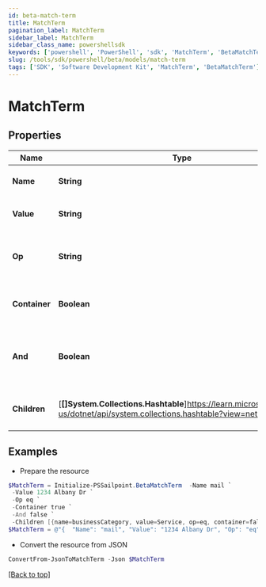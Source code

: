 ```yaml
---
id: beta-match-term
title: MatchTerm
pagination_label: MatchTerm
sidebar_label: MatchTerm
sidebar_class_name: powershellsdk
keywords: ['powershell', 'PowerShell', 'sdk', 'MatchTerm', 'BetaMatchTerm'] 
slug: /tools/sdk/powershell/beta/models/match-term
tags: ['SDK', 'Software Development Kit', 'MatchTerm', 'BetaMatchTerm']
---
```



# MatchTerm

## Properties

Name | Type | Description | Notes
------------ | ------------- | ------------- | -------------
**Name** | **String** | The attribute name | [optional] 
**Value** | **String** | The attribute value | [optional] 
**Op** | **String** | The operator between name and value | [optional] 
**Container** | **Boolean** | If it is a container or a real match term | [optional] [default to $false]
**And** | **Boolean** | If it is AND logical operator for the children match terms | [optional] [default to $false]
**Children** | [**[]System.Collections.Hashtable**]https://learn.microsoft.com/en-us/dotnet/api/system.collections.hashtable?view=net-9.0 | The children under this match term | [optional] 

## Examples

- Prepare the resource
```powershell
$MatchTerm = Initialize-PSSailpoint.BetaMatchTerm  -Name mail `
 -Value 1234 Albany Dr `
 -Op eq `
 -Container true `
 -And false `
 -Children [{name=businessCategory, value=Service, op=eq, container=false, and=false, children=null}]
$MatchTerm = @"{  "Name": "mail", "Value": "1234 Albany Dr", "Op": "eq", "Container": true, "And": false, "Children": [{"name": "businessCategory", "value": "Service", "op": "eq", "container": false, "and": false, "children": "null}]" }]}"@
```

- Convert the resource from JSON
```powershell
ConvertFrom-JsonToMatchTerm -Json $MatchTerm
```


[[Back to top]](#) 


